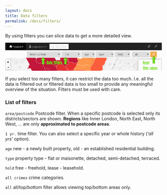 ```yaml
---
layout: docs
title: Data filters
permalink: /docs/filters/
---
```


By using filters you can slice data to get a more detailed view.

![Inner London average property price heat map](/img/filters.png)

<div class="note warning">
If you select too many filters, it can restrict the data too much. I.e. all the data is filtered out or filtered data is too small to provide any meaningful overview of the situation. Filters must be used with care.
</div>

### List of filters

<code>area/postcode</code> Postcode filter. When a specific postcode is selected only its districts/sectors are shown. <b>Regions</b> like Inner London, North East, North West, ... are only <b>approximated to postcode areas</b>.

<code>1 yr.</code> time filter. You can also select a specific year or whole history (<i>'all yrs'</i> option). 

<code>age</code> new - a newly built property, old - an established residential building.

<code>type</code> property type -  flat or maisonette, detached, semi-detached, terraced.

<code>hold</code> free - freehold, lease - leasehold.

<code>all crimes</code> crime categories.

<code>all</code> all/top/bottom filter allows viewing top/bottom areas only.
